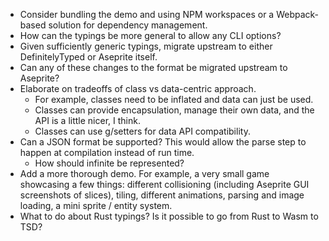 - Consider bundling the demo and using NPM workspaces or a Webpack-based
  solution for dependency management.
- How can the typings be more general to allow any CLI options?
- Given sufficiently generic typings, migrate upstream to either DefinitelyTyped
  or Aseprite itself.
- Can any of these changes to the format be migrated upstream to Aseprite?
- Elaborate on tradeoffs of class vs data-centric approach.
  - For example, classes need to be inflated and data can just be used.
  - Classes can provide encapsulation, manage their own data, and the API is a
    little nicer, I think.
  - Classes can use g/setters for data API compatibility.
- Can a JSON format be supported? This would allow the parse step to happen at
  compilation instead of run time.
  - How should infinite be represented?
- Add a more thorough demo. For example, a very small game showcasing a few
  things: different collisioning (including Aseprite GUI screenshots of slices),
  tiling, different animations, parsing and image loading, a mini sprite
  / entity system.
- What to do about Rust typings? Is it possible to go from Rust to Wasm to TSD?
